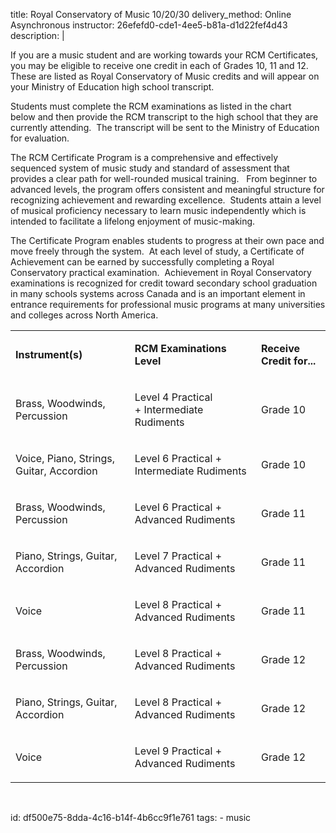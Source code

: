 title: Royal Conservatory of Music 10/20/30
delivery_method: Online Asynchronous
instructor: 26efefd0-cde1-4ee5-b81a-d1d22fef4d43
description: |
  <p>If you are a music student and are working towards your RCM Certificates, you may be eligible to receive one credit in each of Grades 10, 11 and 12.&nbsp; These are listed as Royal Conservatory of Music credits and will appear on your Ministry of Education high school transcript.&nbsp;&nbsp;</p>
  
  <p>Students must complete the RCM examinations&nbsp;as listed in the chart below&nbsp;and then provide the RCM transcript to the high school that they are currently attending.&nbsp; The transcript will be sent to the Ministry of Education for evaluation.&nbsp;</p>
  
  <p>The RCM Certificate Program is a comprehensive and effectively sequenced system of music study and standard of assessment&nbsp;that provides a clear path for well-rounded musical training. &nbsp;&nbsp;From beginner to advanced levels, the program offers&nbsp;consistent and meaningful structure for recognizing achievement&nbsp;and rewarding excellence. &nbsp;Students attain a level of musical proficiency necessary to&nbsp;learn music independently which is intended to facilitate a&nbsp;lifelong enjoyment of music-making.</p>
  
  <p>The Certificate Program enables students to progress at their own pace and move freely through the system.&nbsp; At each level of study, a Certificate of Achievement can be earned by successfully completing a Royal Conservatory practical examination.&nbsp; Achievement in Royal Conservatory examinations is recognized for credit toward secondary school graduation in many schools systems across Canada&nbsp;and is an important element in entrance requirements for professional music programs at many universities and colleges across North America.</p>
  
  <table border="0" cellpadding="0" cellspacing="0" class="table" >
  <tbody>
  <tr>
  <td>
  <p><strong>Instrument(s)</strong></p>
  </td>
  <td>
  <p><strong>RCM Examinations Level</strong></p>
  </td>
  <td>
  <p><strong>Receive Credit for...</strong></p>
  </td>
  </tr>
  <tr>
  <td>
  <p>Brass, Woodwinds, Percussion</p>
  </td>
  <td>
  <p>Level 4 Practical +&nbsp;Intermediate Rudiments</p>
  </td>
  <td>
  <p>Grade 10</p>
  </td>
  </tr>
  <tr>
  <td>
  <p>Voice, Piano, Strings, Guitar, Accordion</p>
  </td>
  <td>
  <p>Level 6 Practical + Intermediate Rudiments</p>
  </td>
  <td>
  <p>Grade 10</p>
  </td>
  </tr>
  <tr>
  <td>
  <p>Brass, Woodwinds, Percussion</p>
  </td>
  <td>
  <p>Level 6 Practical + Advanced Rudiments</p>
  </td>
  <td>
  <p>Grade 11</p>
  </td>
  </tr>
  <tr>
  <td>
  <p>Piano, Strings, Guitar, Accordion</p>
  </td>
  <td>
  <p>Level 7 Practical + Advanced Rudiments</p>
  </td>
  <td>
  <p>Grade 11</p>
  </td>
  </tr>
  <tr>
  <td>
  <p>Voice</p>
  </td>
  <td>
  <p>Level 8 Practical + Advanced Rudiments</p>
  </td>
  <td>
  <p>Grade 11</p>
  </td>
  </tr>
  <tr>
  <td>
  <p>Brass, Woodwinds, Percussion</p>
  </td>
  <td>
  <p>Level 8 Practical + Advanced Rudiments</p>
  </td>
  <td>
  <p>Grade 12</p>
  </td>
  </tr>
  <tr>
  <td>
  <p>Piano, Strings, Guitar, Accordion</p>
  </td>
  <td>
  <p>Level 8 Practical + Advanced Rudiments</p>
  </td>
  <td>
  <p>Grade 12</p>
  </td>
  </tr>
  <tr>
  <td>
  <p>Voice</p>
  </td>
  <td>
  <p>Level 9 Practical + Advanced Rudiments</p>
  </td>
  <td>
  <p>Grade 12</p>
  </td>
  </tr>
  </tbody>
  </table>
  
  <p>&nbsp;</p>
id: df500e75-8dda-4c16-b14f-4b6cc9f1e761
tags:
  - music
